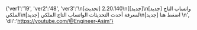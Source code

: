 {'ver1':'19', 'ver2':'48', 'ver3':'\n[تحديث] 2.20.140\n[[جديد]\n[جديد] واتساب التاج الملكي\n[جديد]  لمعرفة أحدث التحديثات الواتساب التاج الملكي\n[جديد] اضغط هنا \n', 'dli':'https://youtube.com/@Engineer-Asim'}
